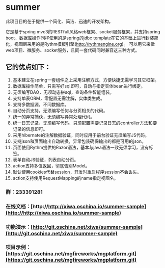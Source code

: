 summer
=======

此项目目的在于提供一个简化、简洁、迅速的开发架构。

它是基于spring mvc3的RESTfull风格web框架、socket服务框架，并支持spring boot，数据库操作同样使用的是spring的jdbc template在它的基础上进行封装简化，视图层采用的是Rythm模板引擎(http://rythmengine.org)。
可以用它来做web项目、微服务、socket服务，且同一套代码同时兼容这三种方式。

它的优点如下：
--------------
  1. 基本建立在spring一套组件之上采用注解方式，方便快捷无需学习其它框架。
  2. 数据库操作简单，只需写好sql即可，自动与指定实体bean进行绑定。
  3. 无须编写DAO，无须动态拼sql，查询条件智能组装。
  4. 支持单表ORM，零配置无需注解，实体类生成。
  5. 支持多数据源，不同数据库。
  6. 自动分页支持，无须编写任何与分页相关的代码。
  7. 统一的异常捕获，无须编写异常处理代码。
  8. 统一日志记录，无须编写代码，只须配置需要记录日志的controller方法和要记录的信息即可。
  9. 采用hibernate的注解数据验证，同时应用于前台验证无须编写JS代码。
  10. 支持json和页面输出自动转换，异常包装确保输出的都是可用的json。
  11. 页面使用Rythm提供的Razor语法，基本与java语法一致无须学习，没有标签。
  12. 表单自动JS验证，列表自动分页。
  13. action支持多值返回，彻底告别Model。
  14. 默认使用cookies代替session，开发时重启程序session不会丢失。
  15. action支持使用RequestMapping的name指定视图名。

### 群：233391281 
### 在线文档：[http://http://xiwa.oschina.io/summer-sample](http://http://xiwa.oschina.io/summer-sample)  
### 功能演示：[http://git.oschina.net/xiwa/summer-sample](http://git.oschina.net/xiwa/summer-sample)  
### 项目示例：[https://git.oschina.net/mgfireworks/mgplatform.git](https://git.oschina.net/mgfireworks/mgplatform.git)      
